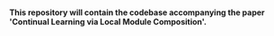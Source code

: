 #### This repository will contain the codebase accompanying the paper 'Continual Learning via Local Module Composition'.